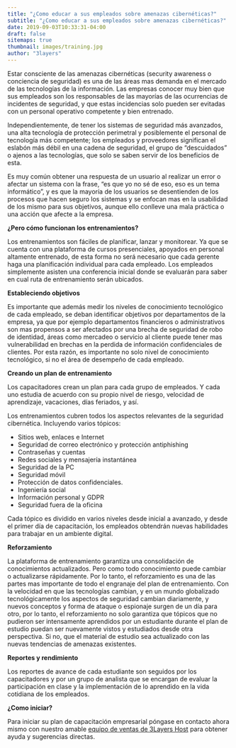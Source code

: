 ```yaml
---
title: "¿Como educar a sus empleados sobre amenazas cibernéticas?"
subtitle: "¿Como educar a sus empleados sobre amenazas cibernéticas?"
date: 2019-09-03T10:33:31-04:00
draft: false
sitemaps: true
thumbnail: images/training.jpg
author: "3layers"
---
```


Estar consciente de las amenazas cibernéticas (security awareness o conciencia de seguridad) es una de las áreas mas demanda en el mercado de las tecnologías de la información. Las empresas conocer muy bien que sus empleados son los responsables de las mayorías de las ocurrencias de incidentes de seguridad, y que estas incidencias solo pueden ser evitadas con un personal operativo competente y bien entrenado.

Independientemente, de tener los sistemas de seguridad más avanzados, una alta tecnología de protección perimetral y posiblemente el personal de tecnología más competente; los empleados y proveedores significan el eslabón más débil en una cadena de seguridad, el grupo de “descuidados” o ajenos a las tecnologías, que solo se saben servir de los beneficios de esta.

Es muy común obtener una respuesta de un usuario al realizar un error o afectar un sistema con la frase, “es que yo no sé de eso, eso es un tema informático”, y es que la mayoría de los usuarios se desentienden de los procesos que hacen seguro los sistemas y se enfocan mas en la usabilidad de los mismo para sus objetivos, aunque ello conlleve una mala práctica o una acción que afecte a la empresa.

**¿Pero cómo funcionan los entrenamientos?**

Los entrenamientos son fáciles de planificar, lanzar y monitorear. Ya que se cuenta con una plataforma de cursos presenciales, apoyados en personal altamente entrenado, de esta forma no será necesario que cada gerente haga una planificación individual para cada empleado. Los empleados simplemente asisten una conferencia inicial donde se evaluarán para saber en cual ruta de entrenamiento serán ubicados.

**Estableciendo objetivos**

Es importante que además medir los niveles de conocimiento tecnológico de cada empleado, se deban identificar objetivos por departamentos de la empresa, ya que por ejemplo departamentos financieros o administrativos son mas propensos a ser afectados por una brecha de seguridad de robo de identidad, áreas como mercadeo o servicio al cliente puede tener mas vulnerabilidad en brechas en la perdida de información confidenciales de clientes. Por esta razón, es importante no solo nivel de conocimiento tecnológico, si no el área de desempeño de cada empleado.

**Creando un plan de entrenamiento**

Los capacitadores crean un plan para cada grupo de empleados. Y cada uno estudia de acuerdo con su propio nivel de riesgo, velocidad de aprendizaje, vacaciones, días feriados, y así.

Los entrenamientos cubren todos los aspectos relevantes de la seguridad cibernética. Incluyendo varios tópicos:

* Sitios web, enlaces e Internet
* Seguridad de correo electrónico y protección antiphishing
* Contraseñas y cuentas
* Redes sociales y mensajería instantánea
* Seguridad de la PC
* Seguridad móvil
* Protección de datos confidenciales.
* Ingeniería social
* Información personal y GDPR
* Seguridad fuera de la oficina

Cada tópico es dividido en varios niveles desde inicial a avanzado, y desde el primer día de capacitación, los empleados obtendrán nuevas habilidades para trabajar en un ambiente digital.

**Reforzamiento**

La plataforma de entrenamiento garantiza una consolidación de conocimientos actualizados. Pero como todo conocimiento puede cambiar o actualizarse rápidamente. Por lo tanto, el reforzamiento es una de las partes mas importante de todo el engranaje del plan de entrenamiento.
Con la velocidad en que las tecnologías cambian, y en un mundo globalizado tecnológicamente los aspectos de seguridad cambian diariamente, y nuevos conceptos y forma de ataque o espionaje surgen de un día para otro, por lo tanto, el reforzamiento no solo garantiza que tópicos que no pudieron ser intensamente aprendidos por un estudiante durante el plan de estudio puedan ser nuevamente vistos y estudiados desde otra perspectiva. Si no, que el material de estudio sea actualizado con las nuevas tendencias de amenazas existentes.

**Reportes y rendimiento**

Los reportes de avance de cada estudiante son seguidos por los capacitadores y por un grupo de analista que se encargan de evaluar la participación en clase y la implementación de lo aprendido en la vida cotidiana de los empleados.

**¿Como iniciar?**

Para iniciar su plan de capacitación empresarial póngase en contacto ahora mismo con nuestro amable [equipo de ventas de 3Layers Host](https://3layers.host/contact/) para obtener ayuda y sugerencias directas.